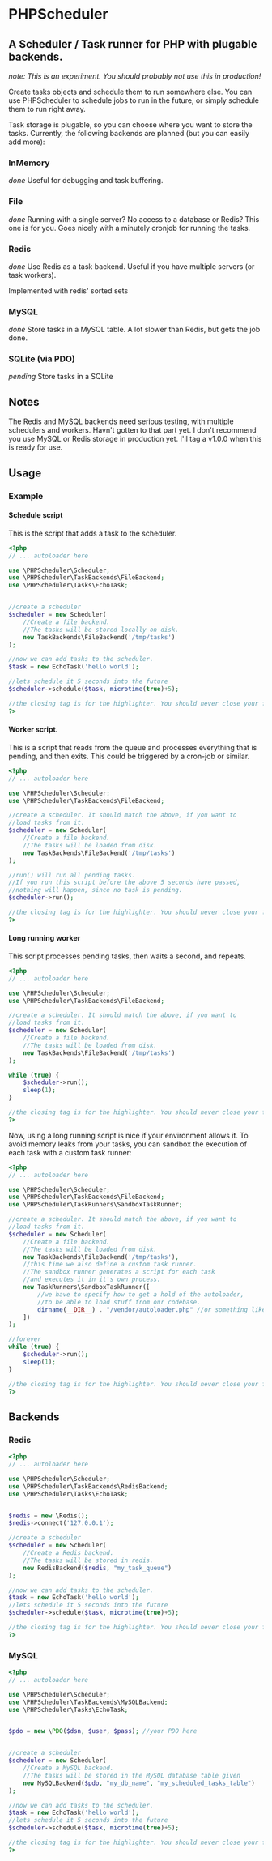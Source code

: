 PHPScheduler
============

A Scheduler / Task runner for PHP with plugable backends.
------------

_note: This is an experiment. You should probably not use this in production!_


Create tasks objects and schedule them to run somewhere else.
You can use PHPScheduler to schedule jobs to run in the future, or simply
schedule them to run right away.


Task storage is plugable, so you can choose where you want to store the tasks.
Currently, the following backends are planned (but you can easily add more):

### InMemory
_done_
Useful for debugging and task buffering.

### File
_done_
Running with a single server? No access to a database or Redis?
This one is for you. Goes nicely with a minutely cronjob for running the tasks.

### Redis
_done_
Use Redis as a task backend.
Useful if you have multiple servers (or task workers).

Implemented with redis' sorted sets

### MySQL
_done_
Store tasks in a MySQL table.
A lot slower than Redis, but gets the job done.

### SQLite (via PDO)
_pending_
Store tasks in a SQLite



Notes
-----------

The Redis and MySQL backends need serious testing, with multiple
schedulers and workers.
Havn't gotten to that part yet.
I don't recommend you use MySQL or Redis storage in production yet.
I'll tag a v1.0.0 when this is ready for use.




Usage
------------

### Example

#### Schedule script

This is the script that adds a task to the scheduler.

```php
<?php
// ... autoloader here

use \PHPScheduler\Scheduler;
use \PHPScheduler\TaskBackends\FileBackend;
use \PHPScheduler\Tasks\EchoTask;


//create a scheduler
$scheduler = new Scheduler(
    //Create a file backend.
    //The tasks will be stored locally on disk.
    new TaskBackends\FileBackend('/tmp/tasks')
);

//now we can add tasks to the scheduler.
$task = new EchoTask('hello world');

//lets schedule it 5 seconds into the future
$scheduler->schedule($task, microtime(true)+5);

//the closing tag is for the highlighter. You should never close your files.
?>
```

#### Worker script.

This is a script that reads from the queue and processes everything that is
pending, and then exits.
This could be triggered by a cron-job or similar.

```php
<?php
// ... autoloader here

use \PHPScheduler\Scheduler;
use \PHPScheduler\TaskBackends\FileBackend;

//create a scheduler. It should match the above, if you want to
//load tasks from it.
$scheduler = new Scheduler(
    //Create a file backend.
    //The tasks will be loaded from disk.
    new TaskBackends\FileBackend('/tmp/tasks')
);

//run() will run all pending tasks.
//If you run this script before the above 5 seconds have passed,
//nothing will happen, since no task is pending.
$scheduler->run();

//the closing tag is for the highlighter. You should never close your files.
?>
```


#### Long running worker

This script processes pending tasks, then waits a second, and repeats.

```php
<?php
// ... autoloader here

use \PHPScheduler\Scheduler;
use \PHPScheduler\TaskBackends\FileBackend;

//create a scheduler. It should match the above, if you want to
//load tasks from it.
$scheduler = new Scheduler(
    //Create a file backend.
    //The tasks will be loaded from disk.
    new TaskBackends\FileBackend('/tmp/tasks')
);

while (true) {
    $scheduler->run();
    sleep(1);
}

//the closing tag is for the highlighter. You should never close your files.
?>
```

Now, using a long running script is nice if your environment allows it.
To avoid memory leaks from your tasks, you can sandbox the execution of
each task with a custom task runner:

```php
<?php
// ... autoloader here

use \PHPScheduler\Scheduler;
use \PHPScheduler\TaskBackends\FileBackend;
use \PHPScheduler\TaskRunners\SandboxTaskRunner;

//create a scheduler. It should match the above, if you want to
//load tasks from it.
$scheduler = new Scheduler(
    //Create a file backend.
    //The tasks will be loaded from disk.
    new TaskBackends\FileBackend('/tmp/tasks'),
    //this time we also define a custom task runner.
    //The sandbox runner generates a script for each task
    //and executes it in it's own process.
    new TaskRunners\SandboxTaskRunner([
        //we have to specify how to get a hold of the autoloader,
        //to be able to load stuff from our codebase.
        dirname(__DIR__) . "/vendor/autoloader.php" //or something like this
    ])
);

//forever
while (true) {
    $scheduler->run();
    sleep(1);
}

//the closing tag is for the highlighter. You should never close your files.
?>
```



Backends
-----------

### Redis
```php
<?php
// ... autoloader here

use \PHPScheduler\Scheduler;
use \PHPScheduler\TaskBackends\RedisBackend;
use \PHPScheduler\Tasks\EchoTask;


$redis = new \Redis();
$redis->connect('127.0.0.1');

//create a scheduler
$scheduler = new Scheduler(
    //Create a Redis backend.
    //The tasks will be stored in redis.
    new RedisBackend($redis, "my_task_queue")
);

//now we can add tasks to the scheduler.
$task = new EchoTask('hello world');
//lets schedule it 5 seconds into the future
$scheduler->schedule($task, microtime(true)+5);

//the closing tag is for the highlighter. You should never close your files.
?>
```


### MySQL
```php
<?php
// ... autoloader here

use \PHPScheduler\Scheduler;
use \PHPScheduler\TaskBackends\MySQLBackend;
use \PHPScheduler\Tasks\EchoTask;


$pdo = new \PDO($dsn, $user, $pass); //your PDO here


//create a scheduler
$scheduler = new Scheduler(
    //Create a MySQL backend.
    //The tasks will be stored in the MySQL database table given
    new MySQLBackend($pdo, "my_db_name", "my_scheduled_tasks_table")
);

//now we can add tasks to the scheduler.
$task = new EchoTask('hello world');
//lets schedule it 5 seconds into the future
$scheduler->schedule($task, microtime(true)+5);

//the closing tag is for the highlighter. You should never close your files.
?>
```

